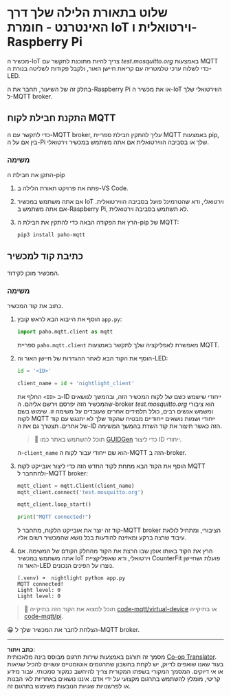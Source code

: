 <!--
CO_OP_TRANSLATOR_METADATA:
{
  "original_hash": "90fb93446e03c38f3c0e4009c2471906",
  "translation_date": "2025-08-27T21:46:46+00:00",
  "source_file": "1-getting-started/lessons/4-connect-internet/single-board-computer-mqtt.md",
  "language_code": "he"
}
-->
# שלוט בתאורת הלילה שלך דרך האינטרנט - חומרת IoT וירטואלית ו-Raspberry Pi

מכשיר ה-IoT צריך להיות מתוכנת לתקשר עם *test.mosquitto.org* באמצעות MQTT כדי לשלוח ערכי טלמטריה עם קריאת חיישן האור, ולקבל פקודות לשליטה בנורת ה-LED.

בחלק זה של השיעור, תחבר את ה-Raspberry Pi או את מכשיר ה-IoT הווירטואלי שלך ל-MQTT broker.

## התקנת חבילת לקוח MQTT

כדי לתקשר עם ה-MQTT broker, עליך להתקין חבילת ספריית MQTT באמצעות pip, בין אם על ה-Pi שלך או בסביבה הווירטואלית אם אתה משתמש במכשיר וירטואלי.

### משימה

התקן את חבילת ה-pip

1. פתח את פרויקט תאורת הלילה ב-VS Code.

1. אם אתה משתמש במכשיר IoT וירטואלי, ודא שהטרמינל פועל בסביבה הווירטואלית. אם אתה משתמש ב-Raspberry Pi, לא תשתמש בסביבה וירטואלית.

1. הרץ את הפקודה הבאה כדי להתקין את חבילת ה-pip של MQTT:

    ```sh
    pip3 install paho-mqtt
    ```

## כתיבת קוד למכשיר

המכשיר מוכן לקידוד.

### משימה

כתוב את קוד המכשיר.

1. הוסף את הייבוא הבא לראש קובץ `app.py`:

    ```python
    import paho.mqtt.client as mqtt
    ```

    ספריית `paho.mqtt.client` מאפשרת לאפליקציה שלך לתקשר באמצעות MQTT.

1. הוסף את הקוד הבא לאחר ההגדרות של חיישן האור וה-LED:

    ```python
    id = '<ID>'

    client_name = id + 'nightlight_client'
    ```

    החלף את `<ID>` ב-ID ייחודי שישמש כשם של לקוח המכשיר הזה, ובהמשך לנושאים שהמכשיר הזה יפרסם וירשם אליהם. ה-broker *test.mosquitto.org* הוא ציבורי ומשמש אנשים רבים, כולל תלמידים אחרים שעובדים על משימה זו. שימוש בשם לקוח MQTT ייחודי ושמות נושאים ייחודיים מבטיח שהקוד שלך לא יתנגש עם קוד של אחרים. תצטרך גם את ה-ID הזה כאשר תיצור את קוד השרת בהמשך המשימה.

    > 💁 תוכל להשתמש באתר כמו [GUIDGen](https://www.guidgen.com) כדי ליצור ID ייחודי.

    ה-`client_name` הוא שם ייחודי עבור לקוח ה-MQTT הזה ב-broker.

1. הוסף את הקוד הבא מתחת לקוד החדש הזה כדי ליצור אובייקט לקוח MQTT ולהתחבר ל-MQTT broker:

    ```python
    mqtt_client = mqtt.Client(client_name)
    mqtt_client.connect('test.mosquitto.org')
    
    mqtt_client.loop_start()

    print("MQTT connected!")
    ```

    קוד זה יוצר את אובייקט הלקוח, מתחבר ל-MQTT broker הציבורי, ומתחיל לולאת עיבוד שרצה ברקע ומאזינה להודעות בכל נושא שהמכשיר רשום אליו.

1. הרץ את הקוד באותו אופן שבו הרצת את הקוד מהחלק הקודם של המשימה. אם אתה משתמש במכשיר IoT וירטואלי, ודא שאפליקציית CounterFit פועלת ושחיישן האור וה-LED נוצרו על הפינים הנכונים.

    ```output
    (.venv) ➜  nightlight python app.py 
    MQTT connected!
    Light level: 0
    Light level: 0
    ```

> 💁 תוכל למצוא את הקוד הזה בתיקייה [code-mqtt/virtual-device](../../../../../1-getting-started/lessons/4-connect-internet/code-mqtt/virtual-device) או בתיקייה [code-mqtt/pi](../../../../../1-getting-started/lessons/4-connect-internet/code-mqtt/pi).

😀 הצלחת לחבר את המכשיר שלך ל-MQTT broker.

---

**כתב ויתור**:  
מסמך זה תורגם באמצעות שירות תרגום מבוסס בינה מלאכותית [Co-op Translator](https://github.com/Azure/co-op-translator). בעוד שאנו שואפים לדיוק, יש לקחת בחשבון שתרגומים אוטומטיים עשויים להכיל שגיאות או אי דיוקים. המסמך המקורי בשפתו המקורית צריך להיחשב כמקור סמכותי. עבור מידע קריטי, מומלץ להשתמש בתרגום מקצועי על ידי אדם. איננו נושאים באחריות לאי הבנות או לפרשנויות שגויות הנובעות משימוש בתרגום זה.